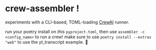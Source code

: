 # crew-assembler !

experiments with a CLI-based, TOML-loading [CrewAI](https://github.com/joaomdmoura/crewAI/) runner.

run your poetry install on *this* `pyproject.toml`, then use `assembler -c <config_name>` to run a crew! make sure to use `poetry install --extras "web"` to use the yt_transcript example. 🫡
